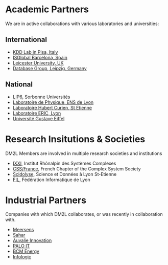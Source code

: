 # Academic Partners
We are in active collaborations with various laboratories and universities:
  
## International
* [KDD Lab in Pisa, Italy](https://kdd.isti.cnr.it)
* [ISGlobal Barcelona, Spain](https://www.isglobal.org/en/)
* [Leicester University, UK](https://le.ac.uk)
* [Database Group, Leipzig, Germany](https://dbs.uni-leipzig.de/person/rahm)

## National
* [LIP6](https://www.lip6.fr), Sorbonne Universités
* [Laboratoire de Physique, ENS de Lyon](https://www.ens-lyon.fr)
* [Laboratoire Hubert Curien, St Etienne](https://laboratoirehubertcurien.univ-st-etienne.fr/en/index.html)
* [Laboratoire ERIC, Lyon](https://eric.msh-lse.fr/en/)
* [Université Gustave Eiffel](https://www.univ-gustave-eiffel.fr)

# Research Insitutions & Societies
DM2L Members are involved in multiple research societies and institutions

* [IXXI](http://www.ixxi.fr), Institut Rhônalpin des Systèmes Complexes
* [CSS/France](http://css-fr.org), French Chapter of the Complex System Society
* [Scidolyse](http://scidolyse.ens-lyon.fr), Science et Données à Lyon St-Etienne
* [FIL](https://fil.cnrs.fr), Fédération Informatique de Lyon

# Industrial Partners
Companies with which DM2L collaborates, or was recently in collaboration with.
* [Meersens](https://meersens.com)
* [Sahar](https://sahar.fr)
* [Auvalie Innovation](https://auvalie.com)
* [PALO IT](https://www.palo-it.com/en/)
* [BCM Energy](http://www.bcmenergy.fr/fr)
* [Infologic](https://www.infologic-copilote.fr)
